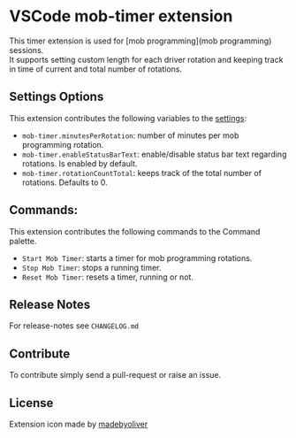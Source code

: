 # VSCode mob-timer extension

This timer extension is used for [mob programming](mob programming) sessions.  
It supports setting custom length for each driver rotation and keeping track in time of current and total number of rotations.


## Settings Options

This extension contributes the following variables to the [settings](https://code.visualstudio.com/docs/customization/userandworkspace):

- `mob-timer.minutesPerRotation`: number of minutes per mob programming rotation.
- `mob-timer.enableStatusBarText`: enable/disable status bar text regarding rotations. Is enabled by default.
- `mob-timer.rotationCountTotal`: keeps track of the total number of rotations. Defaults to 0.


## Commands:

This extension contributes the following commands to the Command palette.

- `Start Mob Timer`: starts a timer for mob programming rotations.
- `Stop Mob Timer`: stops a running timer.
- `Reset Mob Timer`: resets a timer, running or not.

## Release Notes

For release-notes see `CHANGELOG.md`

## Contribute

To contribute simply send a pull-request or raise an issue.

## License

Extension icon made by [madebyoliver](https://www.flaticon.com/authors/madebyoliver)
